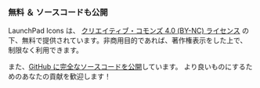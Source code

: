 <!-- markdownlint-disable MD033 MD041 -->

### 無料 ＆ ソースコードも公開

<span translate="no">LaunchPad Icons</span> は、
[クリエイティブ・コモンズ 4.0 (BY-NC) ライセンス](https://creativecommons.org/licenses/by-nc/4.0/)
の下、無料で提供されています。非商用目的であれば、著作権表示をした上で、
制限なく利用できます。

また、[GitHub に完全なソースコードを公開](https://github.com/kurone-kito/launchpad-icons)しています。
より良いものにするためのあなたの貢献を歓迎します！
